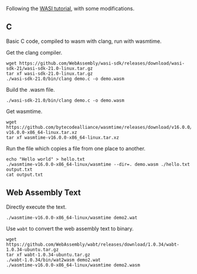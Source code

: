 Following the [WASI tutorial](https://github.com/bytecodealliance/wasmtime/blob/main/docs/WASI-tutorial.md), with some modifications. 


## C

Basic C code, compiled to wasm with clang, run with wasmtime. 

Get the clang compiler. 

    wget https://github.com/WebAssembly/wasi-sdk/releases/download/wasi-sdk-21/wasi-sdk-21.0-linux.tar.gz
    tar xf wasi-sdk-21.0-linux.tar.gz
    ./wasi-sdk-21.0/bin/clang demo.c -o demo.wasm

Build the .wasm file. 

    ./wasi-sdk-21.0/bin/clang demo.c -o demo.wasm

Get wasmtime.

    wget https://github.com/bytecodealliance/wasmtime/releases/download/v16.0.0/wasmtime-v16.0.0-x86_64-linux.tar.xz
    tar xf wasmtime-v16.0.0-x86_64-linux.tar.xz


Run the file which copies a file from one place to another. 

    echo "Hello world" > hello.txt
    ./wasmtime-v16.0.0-x86_64-linux/wasmtime --dir=. demo.wasm ./hello.txt output.txt
    cat output.txt


## Web Assembly Text

Directly execute the text. 

    ./wasmtime-v16.0.0-x86_64-linux/wasmtime demo2.wat

Use `wabt` to convert the web assembly text to binary. 

    wget https://github.com/WebAssembly/wabt/releases/download/1.0.34/wabt-1.0.34-ubuntu.tar.gz
    tar xf wabt-1.0.34-ubuntu.tar.gz
    ./wabt-1.0.34/bin/wat2wasm demo2.wat
    ./wasmtime-v16.0.0-x86_64-linux/wasmtime demo2.wasm
